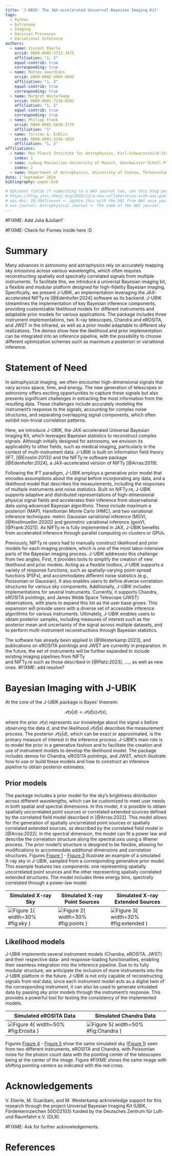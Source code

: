 ```yaml
---
title: 'J-UBIK: The JAX-accelerated Universal Bayesian Imaging Kit'
tags:
  - Python
  - Astronomy
  - Imaging
  - Gaussian Processes
  - Variational Inference
authors:
  - name: Vincent Eberle
    orcid: 0000-0002-5713-3475
    affiliation: "1, 2"
    equal-contrib: true
    corresponding: true
  - name: Matteo Guardiani
    orcid: 0000-0002-4905-6692
    affiliation: "1, 2"
    equal-contrib: true
    corresponding: true
  - name: Margret Westerkamp
    orcid: 0000-0001-7218-8282
    affiliation: "1, 2"
    equal-contrib: true
    corresponding: true
  - name: Philipp Frank
    orcid: 0000-0001-5610-3779
    affiliation: "1"
  - name: Torsten A. Enßlin
    orcid: 0000-0001-5246-1624
    affiliation: "1, 2"
affiliations:
  - name: Max Planck Institute for Astrophysics, Karl-Schwarzschild-Straße 1, 85748 Garching bei München, Germany
    index: 1
  - name: Ludwig Maximilian University of Munich, Geschwister-Scholl-Platz 1, 80539 München, Germany
    index: 2
  - name: Department of Astrophysics, University of Vienna, Türkenschanzstraße 17, A-1180 Vienna, Austria
date: 2 September 2024
bibliography: paper.bib

# Optional fields if submitting to a AAS journal too, see this blog post:
# https://blog.joss.theoj.org/2018/12/a-new-collaboration-with-aas-publishing
# aas-doi: 10.3847/xxxxx <- update this with the DOI from AAS once you know it.
# aas-journal: Astrophysical Journal <- The name of the AAS journal.
---
```

#FIXME: Add Julia &Julian? 


#FIXME: Check for Fixmes inside here :D
# Summary
Many advances in astronomy and astrophysics rely on accurately mapping sky emissions across various
wavelengths, which often requires reconstructing spatially and spectrally correlated signals from multiple
instruments. To facilitate this, we introduce a universal Bayesian imaging kit, a flexible and 
modular platform designed for high-fidelity Bayesian imaging. Specifically, we present J-UBIK, an 
implementation leveraging the JAX-accelerated NIFTy.re [@Edenhofer:2024] software as its backend.
J-UBIK streamlines the implementation of key Bayesian inference components, providing customizable 
likelihood models for different instruments and adaptable prior models for various applications.
The package includes three instrument implementations, two X-ray telescopes, Chandra and eROSITA,
and JWST in the infrared,
as well as a prior model adaptable to different sky realizations. The demos show how the likelihood 
and prior implementation can be integrated into an inference pipeline, with the possibility to
choose different optimization schemes such as maximum a posteriori or variational inference.

# Statement of Need
In astrophysical imaging, we often encounter high-dimensional signals that vary across space, time, and energy. 
The new generation of telescopes in astronomy offers exciting opportunities to capture these signals but also presents 
significant challenges in extracting the most information from the resulting data. 
These challenges include accurately modeling the instrument’s response to the signals, 
accounting for complex noise structures, and separating overlapping signal components, 
which often exhibit non-trivial correlation patterns.

Here, we introduce J-UBIK, the JAX-accelerated Universal Bayesian Imaging Kit, which leverages Bayesian statistics to reconstruct complex signals. 
Although initially designed for astronomy, we envision its applicability to other fields, such as medical imaging, 
particularly in the context of multi-instrument data. 
J-UBIK is built on information field theory (IFT, [@Ensslin:2013]) and the NIFTy.re software package [@Edenhofer:2024], 
a JAX-accelerated version of NIFTy [@Arras:2019]. 

Following the IFT paradigm, J-UBIK employs a generative prior model that encodes assumptions 
about the signal before incorporating any data, and a likelihood model that describes the measurements, 
including the responses of multiple instruments and noise statistics.
Built on NIFTy.re, J-UBIK supports adaptive and distributed representations of high-dimensional physical signal fields and 
accelerates their inference from observational data using advanced Bayesian algorithms. 
These include maximum a posteriori (MAP), Hamiltonian Monte Carlo (HMC), and two variational inference techniques: 
metric Gaussian variational inference (MGVI, [@Knollmueller:2020]) and geometric variational inference (geoVI, [@Frank:2021]). 
As NIFTy.re is fully implemented in JAX, J-UBIK benefits from accelerated inference through parallel computing on clusters or GPUs.

Previously, NIFTy.re users had to manually construct likelihood and prior models for each imaging problem, 
which is one of the most labor-intensive parts of the Bayesian imaging process. 
J-UBIK addresses this challenge from two angles. First, it provides tools to simplify the creation 
of new likelihood and prior models. Acting as a flexible toolbox, J-UBIK supports a variety of response 
functions, such as spatially-varying point-spread functions (PSFs), and accommodates different 
noise statistics (e.g., Poissonian or Gaussian). It also enables users to define diverse 
correlation structures for various sky components.
Additionally, J-UBIK includes implementations for several instruments. 
Currently, it supports Chandra, eROSITA pointings, and James Webb Space Telescope (JWST) observations, 
with plans to expand this list as the user base grows. 
This expansion will provide users with a diverse set of accessible inference algorithms for various instruments. 
Ultimately, J-UBIK enables users to obtain posterior samples, including measures of interest such as the posterior 
mean and uncertainty of the signal across multiple datasets, and to perform multi-instrument reconstructions 
through Bayesian statistics.

The software has already been applied in [@Westerkamp:2023], and publications
on eROSITA pointings and JWST are currently in preparation. In the future, the set of 
instruments will be further expanded to include existing imaging pipelines from NIFTy  
and NIFTy.re such as those described in [@Platz:2023], ...., as well as new ones. #FIXME: add resolve?

# Bayesian Imaging with J-UBIK
At the core of the J-UBIK package is Bayes’ theorem:

$$ \mathcal{P}(s|d) \propto \mathcal{P}(d|s) \mathcal{P}(s), $$

where the prior $\mathcal{P}(s)$ represents our knowledge about the signal $s$ before 
observing the data $d$, and the likelihood $\mathcal{P}(d|s)$ describes the measurement process. 
The posterior $\mathcal{P}(s|d)$, which can be exact or approximated, is the primary measure 
of interest in the inference process. 
J-UBIK’s main role is to model the prior in a generative fashion and to facilitate 
the creation and use of instrument models to develop the likelihood model. 
The package includes demos for Chandra, eROSITA pointings, and JWST, which illustrate 
how to use or build these models and how to construct an inference pipeline to obtain posterior estimates.

## Prior models
The package includes a prior model for the sky’s brightness distribution across different wavelengths, 
which can be customized to meet user needs in both spatial and spectral dimensions. 
In this model, it is possible to obtain spatially uncorrelated
point sources or correlated extended sources defined by the correlated field model
described in [@Arras:2022]. This model allows for the generation of spatially 
uncorrelated point sources or spatially correlated extended sources, as described 
by the correlated field model in [@Arras:2022]. In the spectral dimension, the model can fit 
a power law and describe the correlation structure along the spectral axis using a Wiener process.
The prior model’s structure is designed to be flexible, allowing for modifications to accommodate 
additional dimensions and correlation structures. Figures [Figure 1](#fig:sky) -
[Figure 3](#fig:extended) illustrate an example of a simulated X-ray sky in J-UBIK, 
sampled from a corresponding generative prior model. This example features two components: 
one representing spatially uncorrelated point sources and the other representing spatially 
correlated extended structures. The model includes three energy bins, spectrally correlated 
through a power-law model.


| Simulated X-ray Sky                                      | Simulated X-ray Point Sources                                  | Simulated X-ray Extended Sources                                  |
|----------------------------------------------------------|----------------------------------------------------------------|-------------------------------------------------------------------|
| ![Figure 1](simulated_sky_rgb.png){ width=30% #fig:sky } | ![Figure 2](simulated_points_rgb.png){ width=30% #fig:points } | ![Figure 3](simulated_diffuse_rgb.png){ width=30% #fig:extended } |



## Likelihood models
J-UBIK implements several instrument models (Chandra, eROSITA, JWST) and their respective data- and response-loading
functionalities, enabling their seamless integration into the inference pipeline. Due to its fully modular structure,
we anticipate the inclusion of more instruments into the J-UBIK platform in the future. J-UBIK is not only capable of 
reconstructing signals from real data; since each instrument model acts as a digital twin of the corresponding 
instrument, it can also be used to generate simulated data by passing sky prior models through the instrument’s
response. This provides a powerful tool for testing the consistency of the implemented models.

| Simulated eROSITA Data                                        | Simulated Chandra Data                                          | 
|---------------------------------------------------------------|-----------------------------------------------------------------|
| ![Figure 4](simulated_data_rgb.png){ width=50% #fig:Erosita } | ![Figure 5](simulated_points_rgb.png){ width=50% #fig:Chandra } |


Figures [Figure 4](#fig:Erosita) - [Figure 5](#fig:Chandra) show the same simulated sky 
([Figure 1](#fig:sky)) seen from two different instruments, eROSITA and Chandra, 
with Poissonian noise for the photon count data with the pointing center of the
telescopes being at the center of the 
image. Figure #FIXME shows the same image with shifting pointing centers as indicated 
with the red cross.

# Acknowledgements
V. Eberle, M. Guardiani, and M. Westerkamp acknowledge support for this research through
the project Universal Bayesian Imaging Kit (UBIK, Förderkennzeichen 50OO2103) funded
by the Deutsches Zentrum für Luft- und Raumfahrt e.V. (DLR).

#FIXME: Ask for further acknowledgements.

# References

<!-- Citations to entries in paper.bib should be in
[rMarkdown](http://rmarkdown.rstudio.com/authoring_bibliographies_and_citations.html)
format.

For a quick reference, the following citation commands can be used:
- `@author:2001`  ->  "Author et al. (2001)"
- `[@author:2001]` -> "(Author et al., 2001)"
- `[@author1:2001; @author2:2001]` -> "(Author1 et al., 2001; Author2 et al., 2002)"
# Figures

Figures can be included like this:
![Caption for example figure.\label{fig:example}](figure.png)
and referenced from text using \autoref{fig:example}.

Figure sizes can be customized by adding an optional second parameter:
![Caption for example figure.](figure.png){ width=20% }
-->
